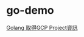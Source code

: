 # go-demo
[Golang 取得GCP Project資訊](https://matthung0807.blogspot.com/2023/06/go-get-gcp-project-info.html)
